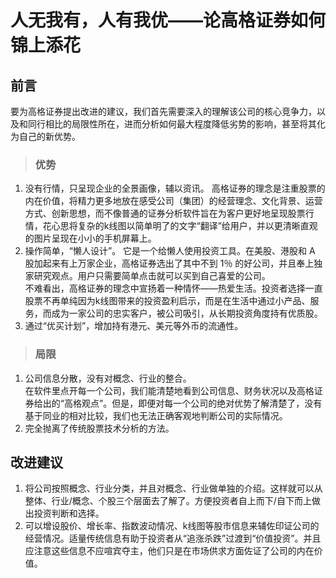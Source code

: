 # 人无我有，人有我优——论高格证券如何锦上添花
## 前言  
要为高格证券提出改进的建议，我们首先需要深入的理解该公司的核心竞争力，以及和同行相比的局限性所在，进而分析如何最大程度降低劣势的影响，甚至将其化为自己的新优势。
> ### 优势
1.	没有行情，只呈现企业的全景画像，辅以资讯。
高格证券的理念是注重股票的内在价值，将精力更多地放在感受公司（集团）的经营理念、文化背景、运营方式、创新思想，而不像普通的证券分析软件旨在为客户更好地呈现股票行情，花心思将复杂的k线图以简单明了的文字“翻译”给用户，并以更清晰直观的图片呈现在小小的手机屏幕上。
2.	操作简单，“懒人设计”。
它是一个给懒人使用投资工具。在美股、港股和 A 股加起来有上万家企业，高格证券选出了其中不到 1％ 的好公司，并且奉上独家研究观点。用户只需要简单点击就可以买到自己喜爱的公司。  
不难看出，高格证券的理念中宣扬着一种情怀——热爱生活。投资者选择一直股票不再单纯因为k线图带来的投资盈利启示，而是在生活中通过小产品、服务，而成为一家公司的忠实客户，被公司吸引，从长期投资角度持有优质股。  
3. 通过“优买计划”，增加持有港元、美元等外币的流通性。


> ### 局限  
1. 公司信息分散，没有对概念、行业的整合。  
在软件里点开每一个公司，我们能清楚地看到公司信息、财务状况以及高格证券给出的“高格观点”。但是，即便对每一个公司的绝对优势了解清楚了，没有基于同业的相对比较，我们也无法正确客观地判断公司的实际情况。
2. 完全抛离了传统股票技术分析的方法。
## 改进建议
1. 将公司按照概念、行业分类，并且对概念、行业做单独的介绍。这样就可以从整体、行业/概念、个股三个层面去了解了。方便投资者自上而下/自下而上做出投资判断和选择。 
2. 可以增设股价、增长率、指数波动情况、k线图等股市信息来辅佐印证公司的经营情况。适量传统信息有助于投资者从“追涨杀跌”过渡到“价值投资”。并且应注意这些信息不应喧宾夺主，他们只是在市场供求方面佐证了公司的内在价值。   
